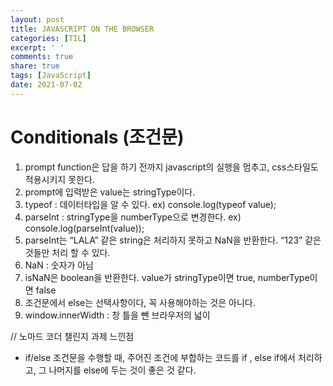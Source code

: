 ```yaml
---
layout: post
title: JAVASCRIPT ON THE BROWSER
categories: [TIL]
excerpt: ' '
comments: true
share: true
tags: [JavaScript]
date: 2021-07-02
---
```


# Conditionals (조건문)

1. prompt function은 답을 하기 전까지 javascript의 실행을 멈추고, css스타일도 적용시키지 못한다.
2. prompt에 입력받은 value는 stringType이다.
3. typeof : 데이터타입을 알 수 있다. ex) console.log(typeof value);
4. parseInt : stringType을 numberType으로 변경한다. ex) console.log(parseInt(value));
5. parseInt는 “LALA” 같은 string은 처리하지 못하고 NaN을 반환한다. “123” 같은 것들만 처리 할 수 있다.
6. NaN : 숫자가 아님
7. isNaN은 boolean을 반환한다. value가 stringType이면 true, numberType이면 false
8. 조건문에서 else는 선택사항이다, 꼭 사용해야하는 것은 아니다.
9. window.innerWidth : 창 틀을 뺀 브라우저의 넓이



// 노마드 코더 챌린지 과제 느낀점

- if/else 조건문을 수행할 때, 주어진 조건에 부합하는 코드를 if , else if에서 처리하고,  그 나머지를 else에 두는 것이 좋은 것 같다. 

